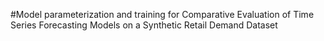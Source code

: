 #Model parameterization and training for Comparative Evaluation of Time Series Forecasting Models on a Synthetic Retail Demand Dataset

